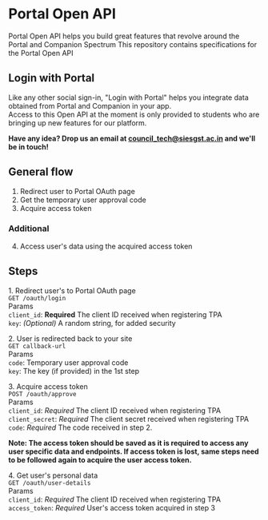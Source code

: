 # Portal Open API

Portal Open API helps you build great features that revolve around the Portal and Companion Spectrum
This repository contains specifications for the Portal Open API

## Login with Portal

Like any other social sign-in, "Login with Portal" helps you integrate data obtained from Portal and Companion in your app.  
Access to this Open API at the moment is only provided to students who are bringing up new features for our platform.  

**Have any idea? Drop us an email at council_tech@siesgst.ac.in and we'll be in touch!**  

## General flow
1. Redirect user to Portal OAuth page
2. Get the temporary user approval code
3. Acquire access token

### Additional
4. Access user's data using the acquired access token  

## Steps
1\. Redirect user's to Portal OAuth page  
```GET /oauth/login```  
Params  
```client_id```: **Required** The client ID received when registering TPA  
```key```: _(Optional)_ A random string, for added security  

2\. User is redirected back to your site  
```GET callback-url```  
Params  
```code```: Temporary user approval code  
```key```: The key (if provided) in the 1st step  

3\. Acquire access token  
```POST /oauth/approve```  
Params  
```client_id```: *Required* The client ID received when registering TPA  
```client_secret```: *Required* The client secret received when registering TPA  
```code```: *Required* The code received in step 2.  

**Note: The access token should be saved as it is required to access any user specific data and endpoints. If access token is lost, same steps need to be followed again to acquire the user access token.**  

4\. Get user's personal data  
```GET /oauth/user-details```  
Params  
```client_id```: *Required* The client ID received when registering TPA  
```access_token```: *Required* User's access token acquired in step 3  

